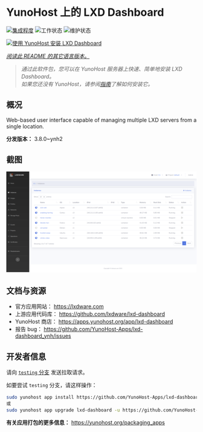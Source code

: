 <!--
注意：此 README 由 <https://github.com/YunoHost/apps/tree/master/tools/readme_generator> 自动生成
请勿手动编辑。
-->

# YunoHost 上的 LXD Dashboard

[![集成程度](https://dash.yunohost.org/integration/lxd-dashboard.svg)](https://dash.yunohost.org/appci/app/lxd-dashboard) ![工作状态](https://ci-apps.yunohost.org/ci/badges/lxd-dashboard.status.svg) ![维护状态](https://ci-apps.yunohost.org/ci/badges/lxd-dashboard.maintain.svg)

[![使用 YunoHost 安装 LXD Dashboard](https://install-app.yunohost.org/install-with-yunohost.svg)](https://install-app.yunohost.org/?app=lxd-dashboard)

*[阅读此 README 的其它语言版本。](./ALL_README.md)*

> *通过此软件包，您可以在 YunoHost 服务器上快速、简单地安装 LXD Dashboard。*  
> *如果您还没有 YunoHost，请参阅[指南](https://yunohost.org/install)了解如何安装它。*

## 概况

Web-based user interface capable of managing multiple LXD servers from a single location.


**分发版本：** 3.8.0~ynh2

## 截图

![LXD Dashboard 的截图](./doc/screenshots/screenshot01.png)

## 文档与资源

- 官方应用网站： <https://lxdware.com>
- 上游应用代码库： <https://github.com/lxdware/lxd-dashboard>
- YunoHost 商店： <https://apps.yunohost.org/app/lxd-dashboard>
- 报告 bug： <https://github.com/YunoHost-Apps/lxd-dashboard_ynh/issues>

## 开发者信息

请向 [`testing` 分支](https://github.com/YunoHost-Apps/lxd-dashboard_ynh/tree/testing) 发送拉取请求。

如要尝试 `testing` 分支，请这样操作：

```bash
sudo yunohost app install https://github.com/YunoHost-Apps/lxd-dashboard_ynh/tree/testing --debug
或
sudo yunohost app upgrade lxd-dashboard -u https://github.com/YunoHost-Apps/lxd-dashboard_ynh/tree/testing --debug
```

**有关应用打包的更多信息：** <https://yunohost.org/packaging_apps>
